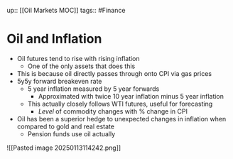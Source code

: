 up:: [[Oil Markets MOC]]
tags:: #Finance 
# Oil and Inflation
- Oil futures tend to rise with rising inflation
	- One of the only assets that does this
- This is because oil directly passes through onto CPI via gas prices
- 5y5y forward breakeven rate
	- 5 year inflation measured by 5 year forwards
		- Approximated with twice 10 year inflation minus 5 year inflation
	- This actually closely follows WTI futures, useful for forecasting
		- *Level* of commodity changes with % change in CPI
- Oil has been a superior hedge to unexpected changes in inflation when compared to gold and real estate
	- Pension funds use oil actually
	
![[Pasted image 20250113114242.png]]
